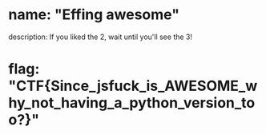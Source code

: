 # name: "Effing awesome"

description: If you liked the 2, wait until you'll see the 3!

# flag: "CTF{Since_jsfuck_is_AWESOME_why_not_having_a_python_version_too?}"
